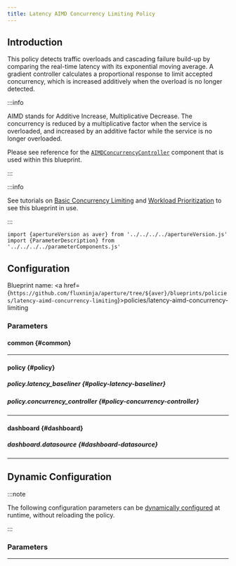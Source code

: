 ```yaml
---
title: Latency AIMD Concurrency Limiting Policy
---
```


## Introduction

This policy detects traffic overloads and cascading failure build-up by
comparing the real-time latency with its exponential moving average. A gradient
controller calculates a proportional response to limit accepted concurrency,
which is increased additively when the overload is no longer detected.

:::info

AIMD stands for Additive Increase, Multiplicative Decrease. The concurrency is
reduced by a multiplicative factor when the service is overloaded, and increased
by an additive factor while the service is no longer overloaded.

Please see reference for the
[`AIMDConcurrencyController`](/reference/policies/spec.md#a-i-m-d-concurrency-controller)
component that is used within this blueprint.

:::

:::info

See tutorials on
[Basic Concurrency Limiting](/tutorials/flow-control/concurrency-limiting/basic-concurrency-limiting.md)
and
[Workload Prioritization](/tutorials/flow-control/concurrency-limiting/workload-prioritization.md)
to see this blueprint in use.

:::

<!-- Configuration Marker -->

```mdx-code-block
import {apertureVersion as aver} from '../../../../apertureVersion.js'
import {ParameterDescription} from '../../../../parameterComponents.js'
```

## Configuration

<!-- vale off -->

Blueprint name: <a
href={`https://github.com/fluxninja/aperture/tree/${aver}/blueprints/policies/latency-aimd-concurrency-limiting`}>policies/latency-aimd-concurrency-limiting</a>

<!-- vale on -->

### Parameters

<!-- vale off -->

#### common {#common}

<!-- vale on -->

<!-- vale off -->

<a id="common-policy-name"></a>

<ParameterDescription
    name='common.policy_name'
    description='Name of the policy.'
    type='string'
    reference=''
    value='"__REQUIRED_FIELD__"'
/>

<!-- vale on -->

---

<!-- vale off -->

#### policy {#policy}

<!-- vale on -->

<!-- vale off -->

<a id="policy-flux-meter"></a>

<ParameterDescription
    name='policy.flux_meter'
    description='Flux Meter.'
    type='Object (aperture.spec.v1.FluxMeter)'
    reference='../../spec#flux-meter'
    value='{"selectors": [{"control_point": "__REQUIRED_FIELD__", "service": "__REQUIRED_FIELD__"}]}'
/>

<!-- vale on -->

<!-- vale off -->

<a id="policy-classifiers"></a>

<ParameterDescription
    name='policy.classifiers'
    description='List of classification rules.'
    type='Array of Object (aperture.spec.v1.Classifier)'
    reference='../../spec#classifier'
    value='[]'
/>

<!-- vale on -->

<!-- vale off -->

<a id="policy-components"></a>

<ParameterDescription
    name='policy.components'
    description='List of additional circuit components.'
    type='Array of Object (aperture.spec.v1.Component)'
    reference='../../spec#component'
    value='[]'
/>

<!-- vale on -->

<!-- vale off -->

##### policy.latency_baseliner {#policy-latency-baseliner}

<!-- vale on -->

<!-- vale off -->

<a id="policy-latency-baseliner-ema"></a>

<ParameterDescription
    name='policy.latency_baseliner.ema'
    description='EMA parameters.'
    type='Object (aperture.spec.v1.EMAParameters)'
    reference='../../spec#e-m-a-parameters'
    value='{"correction_factor_on_max_envelope_violation": 0.95, "ema_window": "1500s", "warmup_window": "60s"}'
/>

<!-- vale on -->

<!-- vale off -->

<a id="policy-latency-baseliner-latency-tolerance-multiplier"></a>

<ParameterDescription
    name='policy.latency_baseliner.latency_tolerance_multiplier'
    description='Tolerance factor beyond which the service is considered to be in overloaded state. E.g. if EMA of latency is 50ms and if Tolerance is 1.1, then service is considered to be in overloaded state if current latency is more than 55ms.'
    type='Number (double)'
    reference=''
    value='1.1'
/>

<!-- vale on -->

<!-- vale off -->

<a id="policy-latency-baseliner-latency-ema-limit-multiplier"></a>

<ParameterDescription
    name='policy.latency_baseliner.latency_ema_limit_multiplier'
    description='Current latency value is multiplied with this factor to calculate maximum envelope of Latency EMA.'
    type='Number (double)'
    reference=''
    value='2'
/>

<!-- vale on -->

<!-- vale off -->

##### policy.concurrency_controller {#policy-concurrency-controller}

<!-- vale on -->

<!-- vale off -->

<a id="policy-concurrency-controller-selectors"></a>

<ParameterDescription
    name='policy.concurrency_controller.selectors'
    description='Concurrency Limiter flow selectors.'
    type='Array of Object (aperture.spec.v1.Selector)'
    reference='../../spec#selector'
    value='[{"control_point": "__REQUIRED_FIELD__", "service": "__REQUIRED_FIELD__"}]'
/>

<!-- vale on -->

<!-- vale off -->

<a id="policy-concurrency-controller-scheduler"></a>

<ParameterDescription
    name='policy.concurrency_controller.scheduler'
    description='Scheduler parameters.'
    type='Object (aperture.spec.v1.SchedulerParameters)'
    reference='../../spec#scheduler-parameters'
    value='{"auto_tokens": true}'
/>

<!-- vale on -->

<!-- vale off -->

<a id="policy-concurrency-controller-gradient"></a>

<ParameterDescription
    name='policy.concurrency_controller.gradient'
    description='Gradient Controller parameters.'
    type='Object (aperture.spec.v1.GradientControllerParameters)'
    reference='../../spec#gradient-controller-parameters'
    value='{"max_gradient": 1, "min_gradient": 0.1, "slope": -1}'
/>

<!-- vale on -->

<!-- vale off -->

<a id="policy-concurrency-controller-alerter"></a>

<ParameterDescription
    name='policy.concurrency_controller.alerter'
    description='Whether tokens for workloads are computed dynamically or set statically by the user.'
    type='Object (aperture.spec.v1.AlerterParameters)'
    reference='../../spec#alerter-parameters'
    value='{"alert_name": "Load Shed Event"}'
/>

<!-- vale on -->

<!-- vale off -->

<a id="policy-concurrency-controller-max-load-multiplier"></a>

<ParameterDescription
    name='policy.concurrency_controller.max_load_multiplier'
    description='Current accepted concurrency is multiplied with this number to dynamically calculate the upper concurrency limit of a Service during normal (non-overload) state. This protects the Service from sudden spikes.'
    type='Number (double)'
    reference=''
    value='2'
/>

<!-- vale on -->

<!-- vale off -->

<a id="policy-concurrency-controller-load-multiplier-linear-increment"></a>

<ParameterDescription
    name='policy.concurrency_controller.load_multiplier_linear_increment'
    description='Linear increment to load multiplier in each execution tick (0.5s) when the system is not in overloaded state.'
    type='Number (double)'
    reference=''
    value='0.0025'
/>

<!-- vale on -->

<!-- vale off -->

<a id="policy-concurrency-controller-default-config"></a>

<ParameterDescription
    name='policy.concurrency_controller.default_config'
    description='Default configuration for concurrency controller that can be updated at the runtime without shutting down the policy.'
    type='Object (aperture.spec.v1.LoadActuatorDynamicConfig)'
    reference='../../spec#load-actuator-dynamic-config'
    value='{"dry_run": false}'
/>

<!-- vale on -->

---

<!-- vale off -->

#### dashboard {#dashboard}

<!-- vale on -->

<!-- vale off -->

<a id="dashboard-refresh-interval"></a>

<ParameterDescription
    name='dashboard.refresh_interval'
    description='Refresh interval for dashboard panels.'
    type='string'
    reference=''
    value='"5s"'
/>

<!-- vale on -->

<!-- vale off -->

<a id="dashboard-time-from"></a>

<ParameterDescription
    name='dashboard.time_from'
    description='From time of dashboard.'
    type='string'
    reference=''
    value='"now-15m"'
/>

<!-- vale on -->

<!-- vale off -->

<a id="dashboard-time-to"></a>

<ParameterDescription
    name='dashboard.time_to'
    description='To time of dashboard.'
    type='string'
    reference=''
    value='"now"'
/>

<!-- vale on -->

<!-- vale off -->

##### dashboard.datasource {#dashboard-datasource}

<!-- vale on -->

<!-- vale off -->

<a id="dashboard-datasource-name"></a>

<ParameterDescription
    name='dashboard.datasource.name'
    description='Datasource name.'
    type='string'
    reference=''
    value='"$datasource"'
/>

<!-- vale on -->

<!-- vale off -->

<a id="dashboard-datasource-filter-regex"></a>

<ParameterDescription
    name='dashboard.datasource.filter_regex'
    description='Datasource filter regex.'
    type='string'
    reference=''
    value='""'
/>

<!-- vale on -->

---

## Dynamic Configuration

:::note

The following configuration parameters can be
[dynamically configured](/reference/aperturectl/apply/dynamic-config/dynamic-config.md)
at runtime, without reloading the policy.

:::

### Parameters

<!-- vale off -->

<a id="concurrency-controller"></a>

<ParameterDescription
    name='concurrency_controller'
    description='Default configuration for concurrency controller that can be updated at the runtime without shutting down the policy.'
    type='Object (aperture.spec.v1.LoadActuatorDynamicConfig)'
    reference='../../spec#load-actuator-dynamic-config'
    value='"__REQUIRED_FIELD__"'
/>

<!-- vale on -->

---
